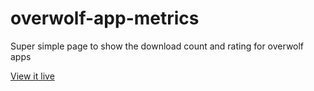 # overwolf-app-metrics
Super simple page to show the download count and rating for overwolf apps

[View it live](https://elviswolcott.github.io/overwolf-app-metrics/)

